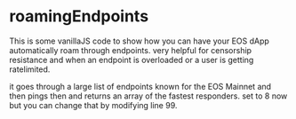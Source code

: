 # roamingEndpoints
This is some vanillaJS code to show how you can have your EOS dApp automatically roam through endpoints.  very helpful for censorship resistance and when an endpoint is overloaded or a user is getting ratelimited.

it goes through a large list of endpoints known for the EOS Mainnet and then pings then and returns an array of the fastest responders.  set to 8 now but you can change that by modifying line 99.  
